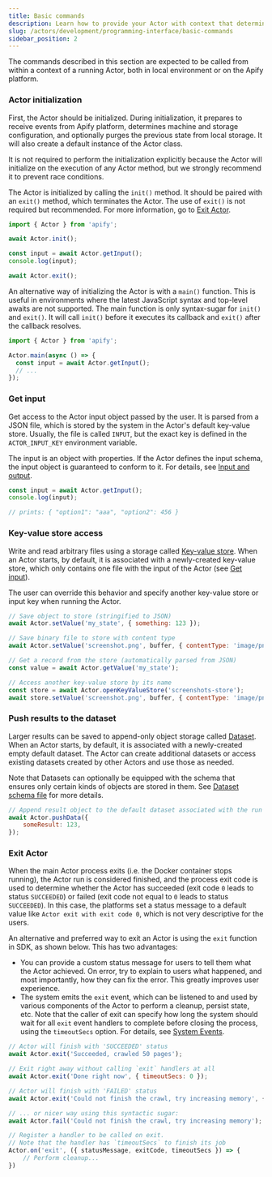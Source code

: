 ```yaml
---
title: Basic commands
description: Learn how to provide your Actor with context that determines its behavior through a plethora of pre-defined environment variables offered by the Apify SDK.
slug: /actors/development/programming-interface/basic-commands
sidebar_position: 2
---
```


The commands described in this section are expected to be called from within a context of a running Actor, both in local environment or on the Apify platform.

### Actor initialization

First, the Actor should be initialized. During initialization, it prepares to receive events from Apify platform, determines machine and storage configuration, and optionally purges the previous state from local storage. It will also create a default instance of the Actor class.

It is not required to perform the initialization explicitly because the Actor will initialize on the execution of any Actor method, but we strongly recommend it to prevent race conditions.

The Actor is initialized by calling the `init()` method. It should be paired with an `exit()` method, which terminates the Actor. The use of `exit()` is not required but recommended. For more information, go to [Exit Actor](#exit-actor).

```js
import { Actor } from 'apify';

await Actor.init();

const input = await Actor.getInput();
console.log(input);

await Actor.exit();
```

An alternative way of initializing the Actor is with a `main()` function. This is useful in environments where the latest JavaScript syntax and top-level awaits are not supported. The main function is only syntax-sugar for `init()` and `exit()`. It will call `init()` before it executes its callback and `exit()` after the callback resolves.

```js
import { Actor } from 'apify';

Actor.main(async () => {
  const input = await Actor.getInput();
  // ...
});
```

### Get input

Get access to the Actor input object passed by the user. It is parsed from a JSON file, which is stored by the system in the Actor's default key-value store. Usually, the file is called `INPUT`, but the exact key is defined in the `ACTOR_INPUT_KEY` environment variable.

The input is an object with properties. If the Actor defines the input schema, the input object is guaranteed to conform to it. For details, see [Input and output](#input-and-output).

```js
const input = await Actor.getInput();
console.log(input);

// prints: { "option1": "aaa", "option2": 456 }
```

### Key-value store access

Write and read arbitrary files using a storage called [Key-value store](../../../storage/key_value_store.md). When an Actor starts, by default, it is associated with a newly-created key-value store, which only contains one file with the input of the Actor (see [Get input](#get-input)).

The user can override this behavior and specify another key-value store or input key when running the Actor.

```js
// Save object to store (stringified to JSON)
await Actor.setValue('my_state', { something: 123 });

// Save binary file to store with content type
await Actor.setValue('screenshot.png', buffer, { contentType: 'image/png' });

// Get a record from the store (automatically parsed from JSON)
const value = await Actor.getValue('my_state');

// Access another key-value store by its name
const store = await Actor.openKeyValueStore('screenshots-store');
await store.setValue('screenshot.png', buffer, { contentType: 'image/png' });
```

### Push results to the dataset

Larger results can be saved to append-only object storage called [Dataset](../../../storage/dataset.md). When an Actor starts, by default, it is associated with a newly-created empty default dataset. The Actor can create additional datasets or access existing datasets created by other Actors and use those as needed.

Note that Datasets can optionally be equipped with the schema that ensures only certain kinds of objects are stored in them. See [Dataset schema file](../../../storage/dataset.md) for more details.

```js
// Append result object to the default dataset associated with the run
await Actor.pushData({
    someResult: 123,
});
```

### Exit Actor

When the main Actor process exits (i.e. the Docker container stops running), the Actor run is considered finished, and the process exit code is used to determine whether the Actor has succeeded (exit code `0` leads to status `SUCCEEDED`) or failed (exit code not equal to `0` leads to status `SUCCEEDED`). In this case, the platforms set a status message to a default value like `Actor exit with exit code 0`, which is not very descriptive for the users.

An alternative and preferred way to exit an Actor is using the `exit` function in SDK, as shown below. This has two advantages:

- You can provide a custom status message for users to tell them what the Actor achieved. On error, try to explain to users what happened, and most importantly, how they can fix the error. This greatly improves user experience.
- The system emits the `exit` event, which can be listened to and used by various components of the Actor to perform a cleanup, persist state, etc. Note that the caller of exit can specify how long the system should wait for all `exit` event handlers to complete before closing the process, using the `timeoutSecs` option. For details, see [System Events](#system-events).

```js
// Actor will finish with 'SUCCEEDED' status
await Actor.exit('Succeeded, crawled 50 pages');

// Exit right away without calling `exit` handlers at all
await Actor.exit('Done right now', { timeoutSecs: 0 });

// Actor will finish with 'FAILED' status
await Actor.exit('Could not finish the crawl, try increasing memory', { exitCode: 1 });

// ... or nicer way using this syntactic sugar:
await Actor.fail('Could not finish the crawl, try increasing memory');

// Register a handler to be called on exit.
// Note that the handler has `timeoutSecs` to finish its job
Actor.on('exit', ({ statusMessage, exitCode, timeoutSecs }) => {
    // Perform cleanup...
})
```
